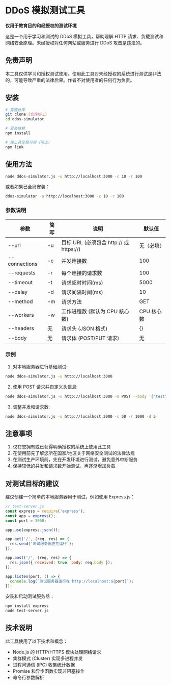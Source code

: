 # DDoS 模拟测试工具

**仅用于教育目的和经授权的测试环境**

这是一个用于学习和测试的 DDoS 模拟工具，帮助理解 HTTP 请求、负载测试和网络安全原理。未经授权对任何网站或服务进行 DDoS 攻击是违法的。

## 免责声明

本工具仅供学习和授权测试使用。使用此工具对未经授权的系统进行测试是非法的，可能导致严重的法律后果。作者不对使用者的任何行为负责。

## 安装

```bash
# 克隆仓库
git clone [仓库URL]
cd ddos-simulator

# 安装依赖
npm install

# 使工具全局可用（可选）
npm link
```

## 使用方法

```bash
node ddos-simulator.js -u http://localhost:3000 -c 10 -r 100
```

或者如果已全局安装：

```bash
ddos-simulator -u http://localhost:3000 -c 10 -r 100
```

### 参数说明

| 参数 | 简写 | 说明 | 默认值 |
|------|------|------|--------|
| --url | -u | 目标 URL (必须包含 http:// 或 https://) | 无（必填） |
| --connections | -c | 并发连接数 | 100 |
| --requests | -r | 每个连接的请求数 | 100 |
| --timeout | -t | 请求超时时间(ms) | 5000 |
| --delay | -d | 请求间隔时间(ms) | 10 |
| --method | -m | 请求方法 | GET |
| --workers | -w | 工作进程数 (默认为 CPU 核心数) | CPU 核心数 |
| --headers | 无 | 请求头 (JSON 格式) | {} |
| --body | 无 | 请求体 (POST/PUT 请求) | 无 |

### 示例

1. 对本地服务器进行基础测试:
```bash
node ddos-simulator.js -u http://localhost:3000
```

2. 使用 POST 请求并自定义头信息:
```bash
node ddos-simulator.js -u http://localhost:3000 -m POST --body '{"test":true}' --headers '{"Content-Type":"application/json"}'
```

3. 调整并发和请求数:
```bash
node ddos-simulator.js -u http://localhost:3000 -c 50 -r 1000 -d 5
```

## 注意事项

1. 仅在您拥有或已获得明确授权的系统上使用此工具
2. 在使用前先了解您所在国家/地区关于网络安全测试的法律法规
3. 在测试生产环境前，先在开发环境进行测试，避免意外中断服务
4. 保持较低的并发和请求数开始测试，再逐渐增加负载

## 对测试目标的建议

建议创建一个简单的本地服务器用于测试，例如使用 Express.js：

```javascript
// test-server.js
const express = require('express');
const app = express();
const port = 3000;

app.use(express.json());

app.get('/', (req, res) => {
  res.send('测试服务器正在运行');
});

app.post('/', (req, res) => {
  res.json({ received: true, body: req.body });
});

app.listen(port, () => {
  console.log(`测试服务器运行在 http://localhost:${port}`);
});
```

安装和启动测试服务器：
```bash
npm install express
node test-server.js
```

## 技术说明

此工具使用了以下技术和概念：

- Node.js 的 HTTP/HTTPS 模块处理网络请求
- 集群模式 (Cluster) 实现多进程并发
- 进程间通信 (IPC) 收集统计数据
- Promise 和异步函数实现非阻塞操作
- 命令行参数解析
